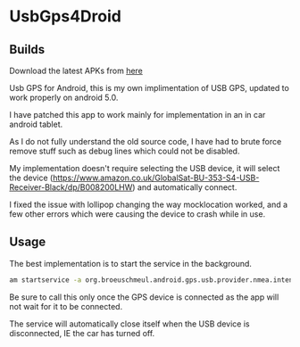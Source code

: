 # UsbGps4Droid

Builds
------
Download the latest APKs from [here](/app/build/outputs/apk/)


Usb GPS for Android, this is my own implimentation of USB GPS, updated to work properly on android 5.0.

I have patched this app to work mainly for implementation in an in car android tablet.

As I do not fully understand the old source code, I have had to brute force remove stuff such as debug lines which could not be disabled.

My implementation doesn't require selecting the USB device, it will select the device (https://www.amazon.co.uk/GlobalSat-BU-353-S4-USB-Receiver-Black/dp/B008200LHW) and automatically connect.

I fixed the issue with lollipop changing the way mocklocation worked, and a few other errors which were causing the device to crash while in use.

Usage
-----

The best implementation is to start the service in the background.

```bash
am startservice -a org.broeuschmeul.android.gps.usb.provider.nmea.intent.action.START_GPS_PROVIDER
```

Be sure to call this only once the GPS device is connected as the app will not wait for it to be connected.

The service will automatically close itself when the USB device is disconnected, IE the car has turned off.
